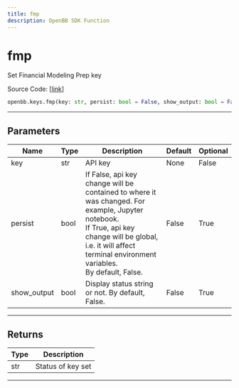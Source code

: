 ```yaml
---
title: fmp
description: OpenBB SDK Function
---
```


# fmp

Set Financial Modeling Prep key

Source Code: [[link](https://github.com/OpenBB-finance/OpenBBTerminal/tree/main/openbb_terminal/keys_model.py#L329)]

```python
openbb.keys.fmp(key: str, persist: bool = False, show_output: bool = False)
```

---

## Parameters

| Name | Type | Description | Default | Optional |
| ---- | ---- | ----------- | ------- | -------- |
| key | str | API key | None | False |
| persist | bool | If False, api key change will be contained to where it was changed. For example, Jupyter notebook.<br/>If True, api key change will be global, i.e. it will affect terminal environment variables.<br/>By default, False. | False | True |
| show_output | bool | Display status string or not. By default, False. | False | True |


---

## Returns

| Type | Description |
| ---- | ----------- |
| str | Status of key set |
---

